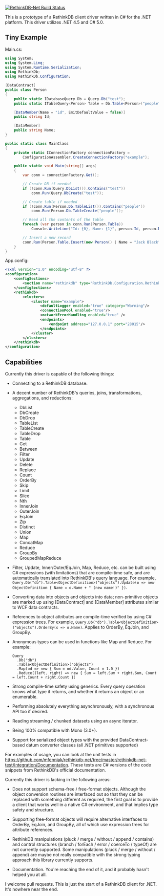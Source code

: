 <a href="http://teamcity.codebetter.com/viewType.html?buildTypeId=bt991&guest=1"><img src="http://teamcity.codebetter.com/app/rest/builds/buildType:(id:bt991)/statusIcon" alt="RethinkDB-Net Build Status"/></a>

This is a prototype of a RethinkDB client driver written in C# for the .NET platform.  This driver utilizes .NET 4.5 and C# 5.0.

Tiny Example
------------

Main.cs:

```c#
using System;
using System.Linq;
using System.Runtime.Serialization;
using RethinkDb;
using RethinkDb.Configuration;

[DataContract]
public class Person
{
    public static IDatabaseQuery Db = Query.Db("test");
    public static ITableQuery<Person> Table = Db.Table<Person>("people");

    [DataMember(Name = "id", EmitDefaultValue = false)]
    public string Id;

    [DataMember]
    public string Name;
}

public static class MainClass
{
    private static IConnectionFactory connectionFactory =
        ConfigurationAssembler.CreateConnectionFactory("example");

    public static void Main(string[] args)
    {
        var conn = connectionFactory.Get();

        // Create DB if needed
        if (!conn.Run(Query.DbList()).Contains("test"))
            conn.Run(Query.DbCreate("test"));

        // Create table if needed
        if (!conn.Run(Person.Db.TableList()).Contains("people"))
            conn.Run(Person.Db.TableCreate("people"));

        // Read all the contents of the table
        foreach (var person in conn.Run(Person.Table))
            Console.WriteLine("Id: {0}, Name: {1}", person.Id, person.Name);

        // Insert a new record
        conn.Run(Person.Table.Insert(new Person() { Name = "Jack Black" }));
    }
}
```

App.config:

```xml
<?xml version="1.0" encoding="utf-8" ?>
<configuration>
    <configSections>
        <section name="rethinkdb" type="RethinkDb.Configuration.RethinkDbClientSection, RethinkDb"/>
    </configSections>
    <rethinkdb>
        <clusters>
            <cluster name="example">
                <defaultLogger enabled="true" category="Warning"/>
                <connectionPool enabled="true"/>
                <networkErrorHandling enabled="true" />
                <endpoints>
                    <endpoint address="127.0.0.1" port="28015"/>
                </endpoints>
            </cluster>
        </clusters>
    </rethinkdb>
</configuration>
```

Capabilities
------------

Currently this driver is capable of the following things:
  
  * Connecting to a RethinkDB database.

  * A decent number of RethinkDB's queries, joins, transformations, aggregations, and reductions:

    * DbList
    * DbCreate
    * DbDrop
    * TableList
    * TableCreate
    * TableDrop
    * Table
    * Get
    * Between
    * Filter
    * Update
    * Delete
    * Replace
    * Count
    * OrderBy
    * Skip
    * Limit
    * Slice
    * Nth
    * InnerJoin
    * OuterJoin
    * EqJoin
    * Zip
    * Distinct
    * Union
    * Map
    * ConcatMap
    * Reduce
    * GroupBy
    * GroupedMapReduce

  * Filter, Update, Inner/Outer/EqJoin, Map, Reduce, etc. can be built using C# expressions (with limitations) that are compile-time safe, and are automatically translated into RethinkDB's query language.  For example, `Query.Db("db").Table<ObjectDefinition>("objects").Update(o => new ObjectDefinition { Name = o.Name + " (new name!)" })`.

  * Converting data into objects and objects into data; non-primitive objects are marked up using [DataContract] and [DataMember] attributes similar to WCF data contracts.

  * References to object attributes are compile-time verified by using C# expression trees.  For example, `Query.Db("db").Table<ObjectDefinition>("objects").OrderBy(o => o.Name)`.  Applies to OrderBy, EqJoin, and GroupBy.

  * Anonymous types can be used in functions like Map and Reduce.  For example:
    ```
    Query
      .Db("db")
      .Table<ObjectDefinition>("objects")
      .Map(od => new { Sum = od.Value, Count = 1.0 })
      .Reduce((left, right) => new { Sum = left.Sum + right.Sum, Count = left.Count + right.Count })
    ```

  * Strong compile-time safety using generics.  Every query operation knows what type it returns, and whether it returns an object or an enumerable.

  * Performing absolutely everything asynchronously, with a synchronous API too if desired.

  * Reading streaming / chunked datasets using an async iterator.

  * Being 100% compatible with Mono (3.0+).

  * Support for serialized object types with the provided DataContract-based datum converter classes (all .NET primitives supported)

For examples of usage, you can look at the unit tests in https://github.com/mfenniak/rethinkdb-net/tree/master/rethinkdb-net-test/Integration/Documentation.  These tests are C# versions of the code snippets from RethinkDB's official documentation.

Currently this driver is lacking in the following areas:

  * Does not support schema-free / free-format objects.  Although the object conversion routines are interfaced out so that they can be replaced with something different as required, the first goal is to provide a client that works well in a native C# environment, and that implies type safety and structure.

  * Supporting free-format objects will require alternative interfaces to OrderBy, EqJoin, and GroupBy, all of which use expression trees for attribute references.

  * RethinkDB manipulations (pluck / merge / without / append / contains) and control structures (branch / forEach / error / coerceTo / typeOf) are not currently supported.  Some manipulations (pluck / merge / without / append) are maybe not really compatible with the strong typing approach this library currently supports.

  * Documentation.  You're reaching the end of it, and it probably hasn't helped you at all.


I welcome pull requests.  This is just the start of a RethinkDB client for .NET.  It's nowhere near the end.
